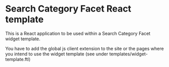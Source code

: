 # Search Category Facet React template

This is a React application to be used within a Search Category Facet
widget template.

You have to add the global js client extension to the site or the pages
where you intend to use the widget template (see under
templates/widget-template.ftl)